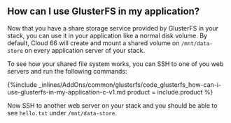 <!--  usedin: [ _legacy_docker/AddOns/glusterfs-v1.md, _maestro/AddOns/glusterfs-v1.md, _node/addons/glusterfs-v1.md, _rails/AddOns/glusterfs-v1.md] -->


## How can I use GlusterFS in my application?
Now that you have a share storage service provided by GlusterFS in your stack, you can use it in your application like a normal disk volume. By default, Cloud 66 will create and mount a shared volume on `/mnt/data-store` on every application server of your stack. 

To see how your shared file system works, you can SSH to one of you web servers and run the following commands:



{%include _inlines/AddOns/common/glusterfs/code_glusterfs_how-can-i-use-glusterfs-in-my-application-c-v1.md  product = include.product %}




Now SSH to another web server on your stack and you should be able to see `hello.txt` under `/mnt/data-store`.


